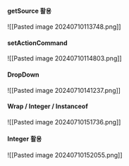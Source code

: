 
#### getSource 활용
![[Pasted image 20240710113748.png]]




#### setActionCommand
![[Pasted image 20240710114803.png]]



#### DropDown

![[Pasted image 20240710141237.png]]


#### Wrap / Integer / Instanceof

![[Pasted image 20240710151736.png]]


#### Integer 활용
![[Pasted image 20240710152055.png]]